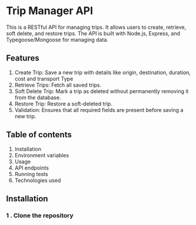 # Trip Manager API

This is a RESTful API for managing trips. It allows users to create, retrieve, soft delete, and restore trips. The API is built with Node.js, Express, and Typegoose/Mongoose for managing data.

## Features

1. Create Trip: Save a new trip with details like origin, destination, duration, cost and transport Type
2. Retrieve Trips: Fetch all saved trips.
3. Soft Delete Trip: Mark a trip as deleted without permanently removing it from the database.
4. Restore Trip: Restore a soft-deleted trip.
5. Validation: Ensures that all required fields are present before saving a new trip.

## Table of contents

1. Installation
2. Environment variables
3. Usage
4. API endpoints
5. Running tests
6. Technologies used

## Installation

### 1 . Clone the repository
